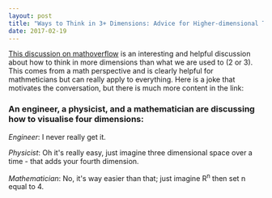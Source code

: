 ```yaml
---
layout: post
title: "Ways to Think in 3+ Dimensions: Advice for Higher-dimensional Thinking"
date: 2017-02-19
---
```

[This discussion on mathoverflow](http://mathoverflow.net/questions/25983/intuitive-crutches-for-higher-dimensional-thinking) is an interesting 
and helpful discussion about how to think in more dimensions than what we are used to (2 or 3). This comes from a math perspective and is clearly helpful
for mathmeticians but can really apply to everything. Here is a joke that motivates the conversation, but there is much more content in the link:

<h3>An engineer, a physicist, and a mathematician are discussing how to visualise four dimensions:</h3>

_Engineer_: I never really get it.

_Physicist_: Oh it's really easy, just imagine three dimensional space over a time - that adds your fourth dimension.

_Mathematician_: No, it's way easier than that; just imagine R<sup>n</sup> then set n equal to 4.
